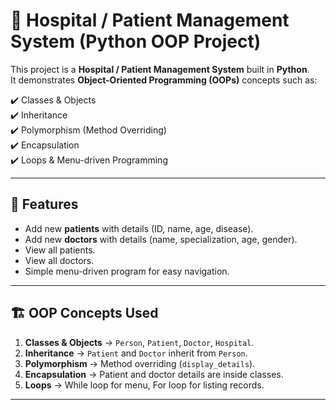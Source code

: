# 🏥 Hospital / Patient Management System (Python OOP Project)

This project is a **Hospital / Patient Management System** built in **Python**.  
It demonstrates **Object-Oriented Programming (OOPs)** concepts such as:

✔️ Classes & Objects  
✔️ Inheritance  
✔️ Polymorphism (Method Overriding)  
✔️ Encapsulation  
✔️ Loops & Menu-driven Programming  

---

## 📌 Features
- Add new **patients** with details (ID, name, age, disease).
- Add new **doctors** with details (name, specialization, age, gender).
- View all patients.
- View all doctors.
- Simple menu-driven program for easy navigation.

---

## 🏗️ OOP Concepts Used
1. **Classes & Objects** → `Person`, `Patient`, `Doctor`, `Hospital`.  
2. **Inheritance** → `Patient` and `Doctor` inherit from `Person`.  
3. **Polymorphism** → Method overriding (`display_details`).  
4. **Encapsulation** → Patient and doctor details are inside classes.  
5. **Loops** → While loop for menu, For loop for listing records.  

----
